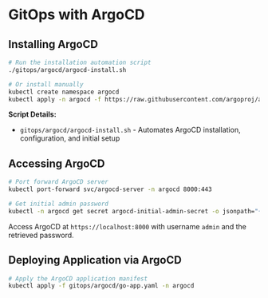 # GitOps with ArgoCD

## Installing ArgoCD

```bash
# Run the installation automation script
./gitops/argocd/argocd-install.sh

# Or install manually
kubectl create namespace argocd
kubectl apply -n argocd -f https://raw.githubusercontent.com/argoproj/argo-cd/stable/manifests/install.yaml
```

**Script Details:**
- `gitops/argocd/argocd-install.sh` - Automates ArgoCD installation, configuration, and initial setup

## Accessing ArgoCD

```bash
# Port forward ArgoCD server
kubectl port-forward svc/argocd-server -n argocd 8000:443

# Get initial admin password
kubectl -n argocd get secret argocd-initial-admin-secret -o jsonpath="{.data.password}" | base64 -d
```

Access ArgoCD at `https://localhost:8000` with username `admin` and the retrieved password.

## Deploying Application via ArgoCD

```bash
# Apply the ArgoCD application manifest
kubectl apply -f gitops/argocd/go-app.yaml -n argocd
```